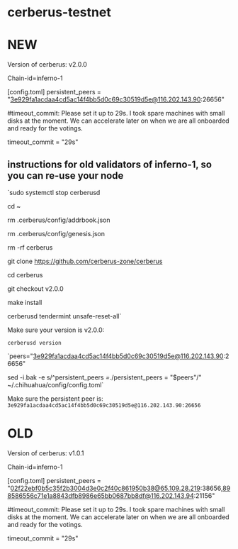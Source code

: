 # cerberus-testnet

# NEW
Version of cerberus: v2.0.0

Chain-id=inferno-1

[config.toml]
persistent_peers = "3e929fa1acdaa4cd5ac14f4bb5d0c69c30519d5e@116.202.143.90:26656"


#timeout_commit: Please set it up to 29s. I took spare machines with small disks at the moment. We can accelerate later on when we are all onboarded and ready for the votings. 

timeout_commit = "29s"

## instructions for old validators of inferno-1, so you can re-use your node


`sudo systemctl stop cerberusd

cd ~

rm .cerberus/config/addrbook.json

rm .cerberus/config/genesis.json

rm -rf cerberus

git clone https://github.com/cerberus-zone/cerberus

cd cerberus

git checkout v2.0.0

make install

cerberusd tendermint unsafe-reset-all`


Make sure your version is v2.0.0:

`cerberusd version`


`peers="3e929fa1acdaa4cd5ac14f4bb5d0c69c30519d5e@116.202.143.90:26656"

sed -i.bak -e s/^persistent_peers *=.*/persistent_peers = \"$peers\"/" ~/.chihuahua/config/config.toml`


Make sure the persistent peer is: `3e929fa1acdaa4cd5ac14f4bb5d0c69c30519d5e@116.202.143.90:26656`


# OLD
Version of cerberus: v1.0.1

Chain-id=inferno-1

[config.toml]
persistent_peers = "02f22ebf0b5c35f2b3004d3e0c2f40c861950b38@65.109.28.219:38656,898586556c71e1a8843dfb8986e65bb0687bb8df@116.202.143.94:21156"


#timeout_commit: Please set it up to 29s. I took spare machines with small disks at the moment. We can accelerate later on when we are all onboarded and ready for the votings. 

timeout_commit = "29s"


